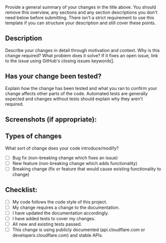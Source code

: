 Provide a general summary of your changes in the title above. You should
remove this overview, any sections and any section descriptions you
don't need below before submitting. There isn't a strict requirement to
use this template if you can structure your description and still cover
these points.

## Description

Describe your changes in detail through motivation and context. Why is
this change required? What problem does it solve? If it fixes an open
issue, link to the issue using GitHub's closing issues keywords[1].

## Has your change been tested?

Explain how the change has been tested and what you ran to confirm your
change affects other parts of the code. Automated tests are generally
expected and changes without tests should explain why they aren't
required.

## Screenshots (if appropriate):

## Types of changes

What sort of change does your code introduce/modify?

- [ ] Bug fix (non-breaking change which fixes an issue)
- [ ] New feature (non-breaking change which adds functionality)
- [ ] Breaking change (fix or feature that would cause existing functionality to change)

## Checklist:

- [ ] My code follows the code style of this project.
- [ ] My change requires a change to the documentation.
- [ ] I have updated the documentation accordingly.
- [ ] I have added tests to cover my changes.
- [ ] All new and existing tests passed.
- [ ] This change is using publicly documented (api.cloudflare.com or developers.cloudflare.com) and stable APIs.

[1]: https://help.github.com/articles/closing-issues-using-keywords/
